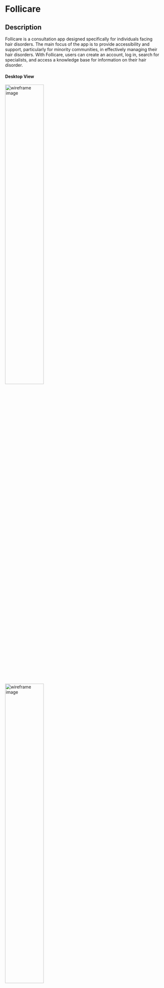 # Follicare

## Description

Follicare is a consultation app designed specifically for individuals facing hair disorders. The main focus of the app is to provide accessibility and support, particularly for minority communities, in effectively managing their hair disorders. With Follicare, users can create an account, log in, search for specialists, and access a knowledge base for information on their hair disorder.

#### Desktop View
<img src="./src/assets/Screenshot%20(35).png" alt ="wireframe image" width="50%">
<img src="./src/assets/Screenshot%20(38).png" alt ="wireframe image" width="50%">

#### Tablet View
<img src="./src/assets/Screenshot%20(36).png" alt ="wireframe image" width="50%">

#### Mobile View
<img src="./src/assets/Screenshot%20(37).png" alt ="wireframe image" width="40%">
<img src="./src/assets/Screenshot%20(40).png" alt ="wireframe image" width="40%">



## Tools and Technologies

The following tools and technologies were used in this project:

![](https://img.shields.io/badge/Canva-%2300C4CC.svg?&style=for-the-badge&logo=Canva&logoColor=white)
![](https://img.shields.io/badge/Angular-DD0031?style=for-the-badge&logo=angular&logoColor=white)
![](https://img.shields.io/badge/Bootstrap-563D7C?style=for-the-badge&logo=bootstrap&logoColor=white)
![](https://img.shields.io/badge/Font_Awesome-339AF0?style=for-the-badge&logo=fontawesome&logoColor=white)
![](https://img.shields.io/badge/GitHub-100000?style=for-the-badge&logo=github&logoColor=white)

## Dependency Installation Instructions

1. Prerequisites: You will need Node.js and Node Package Manager installed on your local machine to be able to run this application. You can run the following command lines in your terminal to confirm you have them: 
   ```
   node—version
	 npm –version
   ```
If either one is not installed, you can download and install them from the [Node.js website](https://nodejs.org/en) and view their official documentation [here](https://nodejs.org/en/docs) 

2.	Download our application: 
  - [GitHub](https://github.com/woodsdeshe/follicare)
  - Make sure you extract the zip file! 
  - Then in your terminal navigate to the downloaded directory. 
  
3. Once in the folder directory in your terminal, you will need to install node modules. You can do that with the following command: 
    ```
    npm install
    ```
4. Before running the application, you will need to build the application by running the following command:
    ``` 
    ng build
    ```
5. Then run the following command to start your server: 
    ``` ng serve, or ng serve –open``` 
     to automatically run and open on your browser. 
     
6. If you did not elect to automatically open once the server started, you make visit http://localhost:4200 to visit our angular application! 

## Project Planning

You can find the planning documentation for this project [here]((https://docs.google.com/document/d/1IrPEi7DRGvpivJOVLtRf7Ejdoql4ds-LKyS0UoeONZQ/edit?usp=sharing). It includes:

- Project deliverables and timelines
- Detailed scope and schedule
- [Project link](https://github.com/users/woodsdeshe/projects/6)

## Backend API Repository

The backend API for this project can be found [here](https://github.com/woodsdeshe/follicare-api#follicare-description).

## Approach

I approached the project by starting with a thorough planning phase. This involved creating a Project Pitch Deck that included user stories, an Entity-Relationship Diagram (ERD), and wireframes. Once the project received approval, I proceeded to establish a project KanBan board to effectively track tasks and monitor progress.

To begin development, I divided the project into various paths and identified the necessary models for Users, User Profiles, Favorites List, Specialists, and Resources. With a Test-Driven Development (TDD) approach in mind, I first focused on developing the models and writing corresponding tests. This allowed me to ensure the correctness and integrity of the data.

As I progressed, I encountered challenges such as accurately setting up and accessing seed data in the database. However, I overcame this hurdle by carefully configuring the necessary dependencies and ensuring the correct creation and loading of seed data. Additionally, I encountered difficulties with getting the tests to work correctly, which I later resolved by properly configuring the dependencies for Cucumber testing.

Throughout the development process, I paid attention to the project timeline and scope, ensuring that the models, services, and controllers for the different components were implemented effectively. I also incorporated JWT key authentication for enhanced security.

Once the backend was completed, I focused on successfully connecting the API with the Angular application. That came with its own challenges, including implementing CORS correctly and routing, but I was able to overcome those hurdles and start with implementing the design for the application. Once the functionality and design of the project was complete, I was able to review and reflect on my wins and hurdles and processed what I can implement in the future.

## Unsolved Problems and Hurdles
Throughout the development of this project, I encountered the following challenges:

- Accuracy of Tests:
  - One of the main challenges I encountered was ensuring the accuracy of tests. Interestingly, my old system was falsely reporting passing tests when they should have actually failed. This raised concerns about the reliability of the test results. To address this, I made it a priority to validate the tests thoroughly once a working path was completed. I conducted meticulous checks to ensure the accuracy and reliability of the test outcomes.

- Accessing Seed Data:
  - Another obstacle I faced was related to accessing the seed data in the h2 database. Initially, I had difficulties retrieving the seed data, which impeded the progress of the project. To overcome this issue, I delved into the configuration settings and dependencies, making sure everything was properly set up. By implementing the correct dependencies and ensuring the accurate creation and loading of seed data, I successfully resolved the problem and gained access to the necessary data.

- Security Implementation:
  - Integrating security features while simultaneously developing various paths posed a significant challenge. To address this, I decided to prioritize the completion of all path functionalities before fully integrating the security measures. This approach allowed me to focus on implementing security successfully once all the core functionalities were in place. Additionally, I had to make adjustments to the relationship mapping for some of the tables to ensure a smooth integration of the security features into the API.

- CORS Issue:
  - A crucial hurdle I faced was related to Cross-Origin Resource Sharing (CORS) implementation within the backend. Initially, I encountered difficulties due to an incorrect setup, which led to a CORS issue. To overcome this obstacle, I temporarily halted the development process to rectify the CORS problem. As part of the solution, I decided to refactor the seed data, incorporating more specialists and resources. This allowed me to simultaneously resolve the CORS issue while enhancing the data available in the API.

- Styling Bugs:
  - Implementing proper routing for successful user logins presented some challenges. I encountered styling bugs that prevented smooth navigation upon successful login. To overcome this, I conducted a detailed code review and undertook a focused study of Angular routing concepts. Armed with this knowledge, I was able to rectify the styling bugs and successfully reroute users to the main page upon logging in.

- User Updating, Deleting, and Favorites List:
  - Unfortunately, due to time constraints, I was unable to implement certain features. Specifically, I couldn't complete the functionality for user updating and deleting, as well as the implementation of the favorites list feature. Despite my best efforts, these aspects remained pending due to limited time resources.

Despite these hurdles, I approached each challenge with determination and devised effective solutions to ensure the successful completion of the Follicare project.

## Shoutouts
Thank you so much [Suresh](https://github.com/sureshmelvinsigera/) and [Leo](https://github.com/LRodriguez92) for helping me with the CORS and routing issues that I faced!
